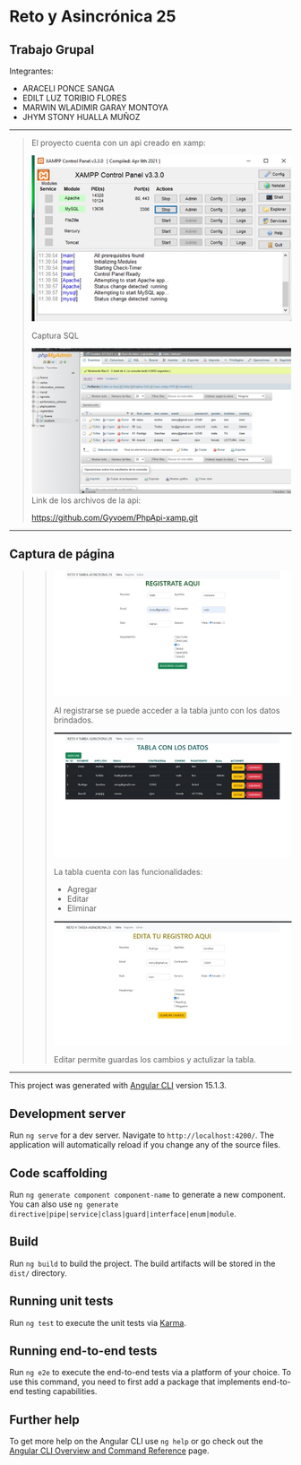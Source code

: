 # Reto y Asincrónica 25
## Trabajo Grupal
Integrantes:
- ARACELI PONCE SANGA
- EDILT LUZ TORIBIO FLORES
- MARWIN WLADIMIR GARAY MONTOYA
- JHYM STONY HUALLA MUÑOZ
* * *
> El proyecto cuenta con un api creado en xamp:
> 
>![iNICIO](https://github.com/Gyvoem/RetoyAsincrona25-Angular/blob/master/src/assets/imagenXAMP.jpg)
>
> Captura SQL
> 
> ![iNICIO](https://github.com/Gyvoem/RetoyAsincrona25-Angular/blob/master/src/assets/SQL.jpg)
>Link de los archivos de la api:
>
>https://github.com/Gyvoem/PhpApi-xamp.git
* * *
## Captura de página
>>![iNICIO](https://github.com/Gyvoem/RetoyAsincrona25-Angular/blob/master/src/assets/registro.jpg.jpg)
>>
>> Al registrarse se puede acceder a la tabla junto con los datos brindados.
>>
>>![iNICIO](https://github.com/Gyvoem/RetoyAsincrona25-Angular/blob/master/src/assets/tabla.jpg.jpg)
>>
>> La tabla cuenta con las funcionalidades:
>> - Agregar
>> - Editar
>> - Eliminar
>> 
>>![iNICIO](https://github.com/Gyvoem/RetoyAsincrona25-Angular/blob/master/src/assets/edita.jpg.jpg)
>>
>> Editar permite guardas los cambios y actulizar la tabla.

* * *

This project was generated with [Angular CLI](https://github.com/angular/angular-cli) version 15.1.3.

## Development server

Run `ng serve` for a dev server. Navigate to `http://localhost:4200/`. The application will automatically reload if you change any of the source files.

## Code scaffolding

Run `ng generate component component-name` to generate a new component. You can also use `ng generate directive|pipe|service|class|guard|interface|enum|module`.

## Build

Run `ng build` to build the project. The build artifacts will be stored in the `dist/` directory.

## Running unit tests

Run `ng test` to execute the unit tests via [Karma](https://karma-runner.github.io).

## Running end-to-end tests

Run `ng e2e` to execute the end-to-end tests via a platform of your choice. To use this command, you need to first add a package that implements end-to-end testing capabilities.

## Further help

To get more help on the Angular CLI use `ng help` or go check out the [Angular CLI Overview and Command Reference](https://angular.io/cli) page.
